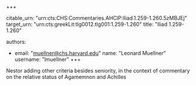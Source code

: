 +++


citable_urn: "urn:cts:CHS:Commentaries.AHCIP:Iliad.1.259-1.260.5zMBJEj"
target_urn: "urn:cts:greekLit:tlg0012.tlg001:1.259-1.260"
title: "Iliad 1.259-1.260"

authors:
- email: "muellner@chs.harvard.edu"
  name: "Leonard Muellner"
  username: "lmuellner"
+++

<p>Nestor adding other criteria besides seniority, in the context of commentary on the relative status of Agamemnon and Achilles</p>